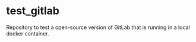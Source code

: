 # test_gitlab
Repository to test a open-source version of GitLab that is running in a local docker container.
